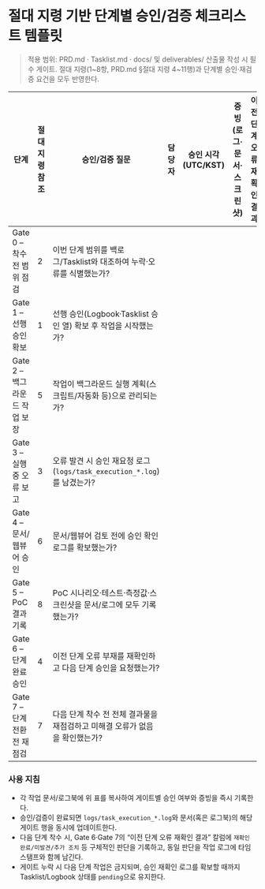 # 절대 지령 기반 단계별 승인/검증 체크리스트 템플릿

> 적용 범위: PRD.md · Tasklist.md · docs/ 및 deliverables/ 산출물 작성 시 필수 게이트. 절대 지령(1~8항, PRD.md §절대 지령 4~11행)과 단계별 승인·재검증 요건을 모두 반영한다.

| 단계 | 절대 지령 참조 | 승인/검증 질문 | 담당자 | 승인 시각(UTC/KST) | 증빙(로그·문서·스크린샷) | 이전 단계 오류 재확인 결과 |
| --- | --- | --- | --- | --- | --- | --- |
| Gate 0 – 착수 전 범위 점검 | 2 | 이번 단계 범위를 백로그/Tasklist와 대조하여 누락·오류를 식별했는가? |  |  |  |  |
| Gate 1 – 선행 승인 확보 | 1 | 선행 승인(Logbook·Tasklist 승인 열) 확보 후 작업을 시작했는가? |  |  |  |  |
| Gate 2 – 백그라운드 작업 보장 | 5 | 작업이 백그라운드 실행 계획(스크립트/자동화 등)으로 관리되는가? |  |  |  |  |
| Gate 3 – 실행 중 오류 보고 | 3 | 오류 발견 시 승인 재요청 로그(`logs/task_execution_*.log`)를 남겼는가? |  |  |  |  |
| Gate 4 – 문서/웹뷰어 승인 | 6 | 문서/웹뷰어 검토 전에 승인 확인 로그를 확보했는가? |  |  |  |  |
| Gate 5 – PoC 결과 기록 | 8 | PoC 시나리오·테스트·측정값·스크린샷을 문서/로그에 모두 기록했는가? |  |  |  |  |
| Gate 6 – 단계 완료 승인 | 4 | 이전 단계 오류 부재를 재확인하고 다음 단계 승인을 요청했는가? |  |  |  |  |
| Gate 7 – 단계 전환 전 재점검 | 7 | 다음 단계 착수 전 전체 결과물을 재점검하고 미해결 오류가 없음을 확인했는가? |  |  |  |  |

### 사용 지침
- 각 작업 문서/로그북에 위 표를 복사하여 게이트별 승인 여부와 증빙을 즉시 기록한다.
- 승인/검증이 완료되면 `logs/task_execution_*.log`와 문서(혹은 로그북)의 해당 게이트 행을 동시에 업데이트한다.
- 다음 단계 착수 시, Gate 6·Gate 7의 “이전 단계 오류 재확인 결과” 칼럼에 `재확인 완료/미발견/추가 조치` 등 구체적인 판단을 기록하고, 동일 판단을 작업 로그에 타임스탬프와 함께 남긴다.
- 게이트 누락 시 다음 단계 작업은 금지되며, 승인 재확인 로그를 확보할 때까지 Tasklist/Logbook 상태를 `pending`으로 유지한다.
